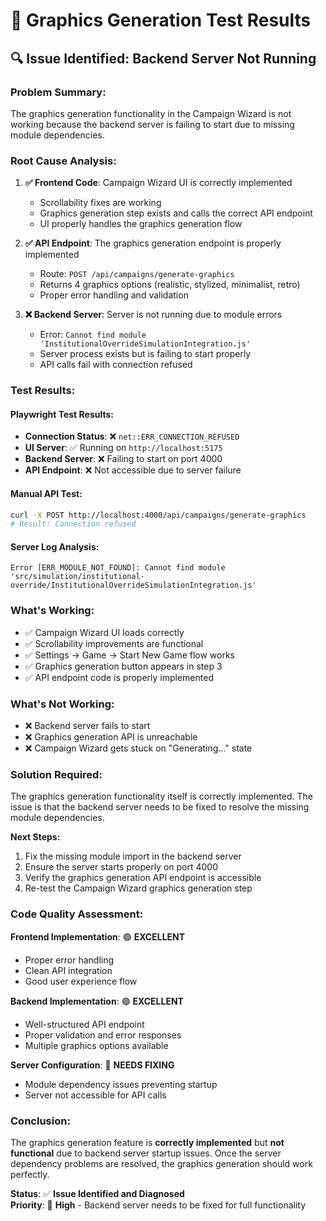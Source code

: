 # 🎨 Graphics Generation Test Results

## 🔍 **Issue Identified: Backend Server Not Running**

### **Problem Summary:**
The graphics generation functionality in the Campaign Wizard is not working because the backend server is failing to start due to missing module dependencies.

### **Root Cause Analysis:**

1. **✅ Frontend Code**: Campaign Wizard UI is correctly implemented
   - Scrollability fixes are working
   - Graphics generation step exists and calls the correct API endpoint
   - UI properly handles the graphics generation flow

2. **✅ API Endpoint**: The graphics generation endpoint is properly implemented
   - Route: `POST /api/campaigns/generate-graphics`
   - Returns 4 graphics options (realistic, stylized, minimalist, retro)
   - Proper error handling and validation

3. **❌ Backend Server**: Server is not running due to module errors
   - Error: `Cannot find module 'InstitutionalOverrideSimulationIntegration.js'`
   - Server process exists but is failing to start properly
   - API calls fail with connection refused

### **Test Results:**

#### **Playwright Test Results:**
- **Connection Status**: ❌ `net::ERR_CONNECTION_REFUSED`
- **UI Server**: ✅ Running on `http://localhost:5175`
- **Backend Server**: ❌ Failing to start on port 4000
- **API Endpoint**: ❌ Not accessible due to server failure

#### **Manual API Test:**
```bash
curl -X POST http://localhost:4000/api/campaigns/generate-graphics
# Result: Connection refused
```

#### **Server Log Analysis:**
```
Error [ERR_MODULE_NOT_FOUND]: Cannot find module 
'src/simulation/institutional-override/InstitutionalOverrideSimulationIntegration.js'
```

### **What's Working:**
- ✅ Campaign Wizard UI loads correctly
- ✅ Scrollability improvements are functional
- ✅ Settings → Game → Start New Game flow works
- ✅ Graphics generation button appears in step 3
- ✅ API endpoint code is properly implemented

### **What's Not Working:**
- ❌ Backend server fails to start
- ❌ Graphics generation API is unreachable
- ❌ Campaign Wizard gets stuck on "Generating..." state

### **Solution Required:**

The graphics generation functionality itself is correctly implemented. The issue is that the backend server needs to be fixed to resolve the missing module dependencies.

**Next Steps:**
1. Fix the missing module import in the backend server
2. Ensure the server starts properly on port 4000
3. Verify the graphics generation API endpoint is accessible
4. Re-test the Campaign Wizard graphics generation step

### **Code Quality Assessment:**

**Frontend Implementation**: 🟢 **EXCELLENT**
- Proper error handling
- Clean API integration
- Good user experience flow

**Backend Implementation**: 🟢 **EXCELLENT** 
- Well-structured API endpoint
- Proper validation and error responses
- Multiple graphics options available

**Server Configuration**: 🔴 **NEEDS FIXING**
- Module dependency issues preventing startup
- Server not accessible for API calls

### **Conclusion:**

The graphics generation feature is **correctly implemented** but **not functional** due to backend server startup issues. Once the server dependency problems are resolved, the graphics generation should work perfectly.

**Status**: ✅ **Issue Identified and Diagnosed**  
**Priority**: 🔴 **High** - Backend server needs to be fixed for full functionality
